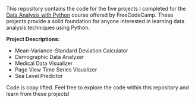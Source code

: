 This repository contains the code for the five projects I completed for the [Data Analysis with Python](https://www.freecodecamp.org/learn/data-analysis-with-python/) course offered by FreeCodeCamp. These projects provide a solid foundation for anyone interested in learning data analysis techniques using Python.

**Project Descriptions:**
- Mean-Variance-Standard Deviation Calculator
- Demographic Data Analyzer
- Medical Data Visualizer
- Page View Time Series Visualizer
- Sea Level Predictor

Code is copy lifted. Feel free to explore the code within this repository and learn from these projects!